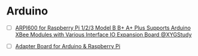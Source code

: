 # Arduino


- [ ] [ARPI600 for Raspberry Pi 1/2/3 Model B B+ A+ Plus Supports Arduino XBee Modules with Various Interface IO Expansion Board @XYGStudy](https://www.amazon.ca/Raspberry-Pi-Supports-Interface-Expansion/dp/B00SWFO6QY)
- [ ] [Adapter Board for Arduino & Raspberry Pi](https://www.waveshare.com/arpi600.htm)


